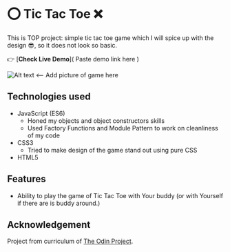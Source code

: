 # ⭕ Tic Tac Toe ❌

This is TOP project: simple tic tac toe game which I will spice up with the design 😎, so it does not look so basic.

👉 [**Check Live Demo**]( Paste demo link here )

![Alt text](/READMEscreenshot.png "Design") <-- Add picture of game here

## Technologies used

- JavaScript (ES6)
  - Honed my objects and object constructors skills
  - Used Factory Functions and Module Pattern to work on cleanliness of my code
- CSS3
  - Tried to make design of the game stand out using pure CSS
- HTML5

## Features

- Ability to play the game of Tic Tac Toe with Your buddy (or with Yourself if there are is buddy around.)

## Acknowledgement

Project from curriculum of [The Odin Project](https://www.theodinproject.com/paths/full-stack-javascript/courses/javascript/lessons/tic-tac-toe).
